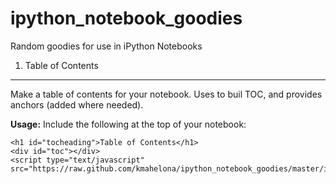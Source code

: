ipython_notebook_goodies
========================

Random goodies for use in iPython Notebooks

1. Table of Contents
--------------------

Make a table of contents for your notebook. Uses <headings> to buil TOC, and provides anchors (added where needed).

**Usage:** Include the following at the top of your notebook:

	<h1 id="tocheading">Table of Contents</h1>
	<div id="toc"></div>
	<script type="text/javascript" src="https://raw.github.com/kmahelona/ipython_notebook_goodies/master/ipython_notebook_toc.js">


